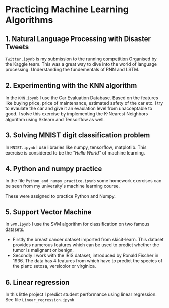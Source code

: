 # Practicing Machine Learning Algorithms
## 1. Natural Language Processing with Disaster Tweets

`Twitter.ipynb` is my submission to the running [competition](https://www.kaggle.com/competitions/nlp-getting-started/data) Organised by the Kaggle team. 
This was a great way to dive into the world of language processing. Understanding the fundementals of RNN and LSTM.

## 2. Experimenting with the KNN algorithm

In the `KNN.ipynb` I use the Car Evaluation Database. Based on the features like buying price, price of maintenance, estimated safety of the car etc. I try to evaulate the car and give it an evaulation level from unacceptable to good.
I solve this exercise by implementing the K-Nearest Neighbors algorithm using Sklearn and Tensorflow as well.

## 3. Solving MNIST digit classification problem

In `MNIST.ipynb` I use libraries like numpy, tensorflow, matplotlib. This exercise is considered to be the *"Hello World"*  of machine learning.

## 4. Python and numpy practice

In the file `Python_and_numpy_practice.ipynb` some homework exercises can be seen from my university's machine learning course.

These were assigned to practice Python and Numpy.

## 5. Support Vector Machine

In  `SVM.ipynb` I use the SVM algorithm for classification on two famous datasets.
- Firstly the breast cancer dataset imported from skicit-learn. This dataset provides numerous features which can be used to predict whether the tumor is malignant or benign.
- Secondly I work with the IRIS dataset, introduced by Ronald Fischer in 1936. The data has 4 features from which have to predict the species of the plant: setosa, versicolor or virginica.

## 6. Linear regression

In this little project I predict student performance using linear regression. See file `Linear_regression.ipynb`
